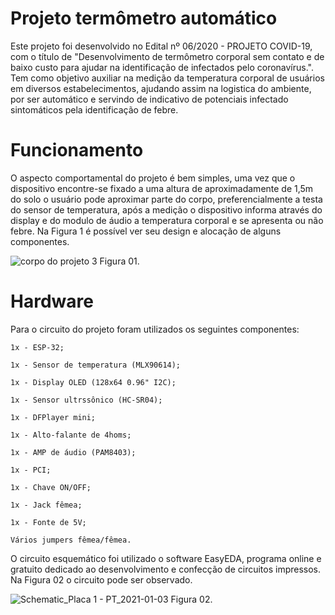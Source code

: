 # Projeto termômetro automático
Este projeto foi desenvolvido no Edital nº 06/2020 - PROJETO COVID-19, com o título de "Desenvolvimento de termômetro corporal sem contato e de baixo custo para ajudar na identificação de infectados pelo coronavírus.". Tem como objetivo auxiliar na medição da temperatura corporal de usuários em diversos estabelecimentos, ajudando assim na logistica do ambiente, por ser automático e servindo de indicativo de potenciais infectado sintomáticos pela identificação de febre.

# Funcionamento
O aspecto comportamental do projeto é bem simples, uma vez que o dispositivo encontre-se fixado a uma altura de aproximadamente de 1,5m do solo o usuário pode aproximar parte do corpo, preferencialmente a testa do sensor de temperatura, após a medição o dispositivo informa através do display e do modulo de áudio a temperatura corporal e se apresenta ou não febre. Na Figura 1 é possível ver seu design e alocação de alguns componentes.

![corpo do projeto 3](https://user-images.githubusercontent.com/75312838/104521214-3cbab580-55db-11eb-9bee-dd7be6e4d69b.PNG)
Figura 01.

# Hardware
Para o circuito do projeto foram utilizados os seguintes componentes:

    1x - ESP-32;

    1x - Sensor de temperatura (MLX90614);

    1x - Display OLED (128x64 0.96" I2C);

    1x - Sensor ultrssônico (HC-SR04);

    1x - DFPlayer mini;

    1x - Alto-falante de 4homs;

    1x - AMP de áudio (PAM8403);

    1x - PCI;

    1x - Chave ON/OFF;

    1x - Jack fêmea;

    1x - Fonte de 5V;

    Vários jumpers fêmea/fêmea.


O circuito esquemático foi utilizado o software EasyEDA, programa online e gratuito dedicado ao desenvolvimento e confecção de circuitos impressos. Na Figura 02 o circuito pode ser observado.

![Schematic_Placa 1 - PT_2021-01-03](https://user-images.githubusercontent.com/75312838/103485482-70286380-4dd5-11eb-898e-65e7703ac21f.png)
Figura 02.
